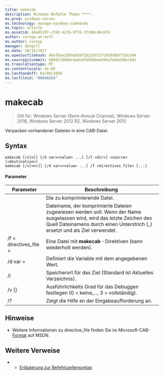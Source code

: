 ```yaml
---
title: makecab
description: Windows-Befehle Thema ****-
ms.prod: windows-server
ms.technology: manage-windows-commands
ms.topic: article
ms.assetid: 4da95297-c593-427b-9f76-2f389c46cbf4
author: coreyp-at-msft
ms.author: coreyp
manager: dongill
ms.date: 10/16/2017
ms.openlocfilehash: 46efbae1d59a85071622df51fc018d0bf73dc504
ms.sourcegitcommit: b00d7c8968c4adc8f699dbee694afe6ed36bc9de
ms.translationtype: MT
ms.contentlocale: de-DE
ms.lasthandoff: 04/08/2020
ms.locfileid: "80840263"
---
```

# <a name="makecab"></a>makecab

>Gilt für: Windows Server (Semi-Annual Channel), Windows Server 2016, Windows Server 2012 R2, Windows Server 2012

Verpacken vorhandener Dateien in eine CAB-Datei.
## <a name="syntax"></a>Syntax
```
makecab [/v[n]] [/d var=<value> ...] [/l <dir>] <source> [<destination>]
makecab [/v[<n>]] [/d var=<value> ...] /f <directives_file> [...]
```
#### <a name="parameters"></a>Parameter

|      Parameter       |                                                                        Beschreibung                                                                        |
|----------------------|-----------------------------------------------------------------------------------------------------------------------------------------------------------|
|       <source>       |                                                                     Die zu komprimierende Datei.                                                                     |
|    <destination>     | Dateiname, der komprimierte Dateien zugewiesen werden soll. Wenn der Name ausgelassen wird, wird das letzte Zeichen des Quell Dateinamens durch einen Unterstrich (_) ersetzt und als Ziel verwendet. |
| /f < directives_file > |                                                   Eine Datei mit **makecab** -Direktiven (kann wiederholt werden).                                                   |
|    /d var =<value>    |                                                          Definiert die Variable mit dem angegebenen Wert.                                                           |
|       /l <dir>       |                                               Speicherort für das Ziel (Standard ist Aktuelles Verzeichnis).                                               |
|       /v [<n>]        |                                                    Ausführlichkeits Grad für das Debuggen festlegen (0 = keine,..., 3 = vollständig).                                                     |
|          /?          |                                                           Zeigt die Hilfe an der Eingabeaufforderung an.                                                            |

## <a name="remarks"></a>Hinweise
-   Weitere Informationen zu directive_file finden Sie im Microsoft-CAB- [Format](https://go.microsoft.com/fwlink/?LinkId=226852) auf MSDN.

## <a name="additional-references"></a>Weitere Verweise
-   - [Erläuterung zur Befehlszeilensyntax](command-line-syntax-key.md)

